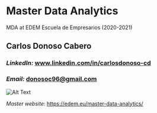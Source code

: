 # Master Data Analytics
MDA at EDEM Escuela de Empresarios (2020-2021)

## Carlos Donoso Cabero
### *LinkedIn:* www.linkedin.com/in/carlosdonoso-cd
### *Email:* donosoc96@gmail.com

![Alt Text](https://www.eduopinions.com/wp-content/uploads/2017/04/edem-logo.png)

*Master website*: https://edem.eu/master-data-analytics/
